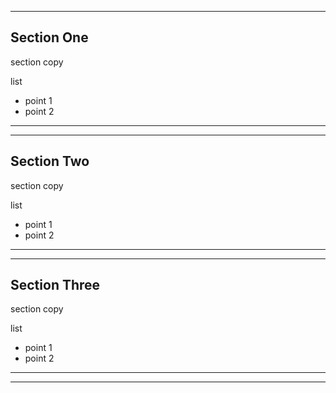 

---
## Section One ##

section copy

list
- point 1
- point 2

---
---
## Section Two ##

section copy

list
- point 1
- point 2

---
---
## Section Three ##

section copy

list
- point 1
- point 2


---
---
